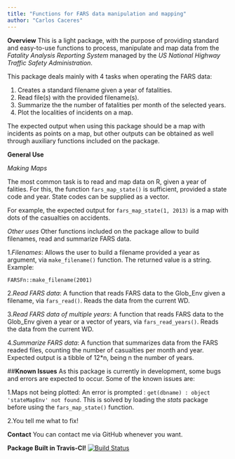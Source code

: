 ```yaml
---
title: "Functions for FARS data manipulation and mapping"
author: "Carlos Caceres"
---
```


**Overview**
This is a light package, with the purpose of providing standard and easy-to-use functions to process, manipulate and map data from the *Fatality Analysis Reporting System* managed by the *US National Highway Traffic Safety Administration*.

This package deals mainly with 4 tasks when operating the FARS data: 

1. Creates a standard filename given a year of fatalities.   
2. Read file(s) with the provided filename(s).   
3. Summarize the the number of fatalities per month of the selected years.   
4. Plot the localities of incidents on a map.   

The expected output when using this package should be a map with incidents as points on a map, but other outputs can be obtained as well through auxiliary functions included on the package.  

**General Use**

*Making Maps*

The most common task is to read and map data on R, given a year of falities. For this, the function `fars_map_state()` is sufficient, provided a state code and year. State codes can be supplied as a vector.

For example, the expected output for `fars_map_state(1, 2013)` is a map  with dots of the casualties on accidents.

*Other uses*
Other functions included on the package allow to build filenames, read and summarize FARS data.   

1.*Filenames*: Allows the user to build a filename provided a year as argument, via `make_filename()` function. The returned value is a string. Example:  

```{r filename, echo=TRUE}
FARSFn::make_filename(2001)
```

2.*Read FARS data*: A function that reads FARS data to the Glob_Env given a filename, via `fars_read()`. Reads the data from the current WD.   

3.*Read FARS data of multiple years*: A function that reads FARS data to the Glob_Env given a year or a vector of years, via `fars_read_years()`. Reads the data from the current WD.

4.*Summarize FARS data*: A function that summarizes data from the FARS readed files, counting the number of casualties per month and year. Expected output is a tibble of 12*n, being n the number of years. 

##**Known Issues**
As this package is currently in development, some bugs and errors are expected to occur. Some of the known issues are:  

1.Maps not being plotted: An error is prompted : `get(dbname) : object 'stateMapEnv' not found`. This is solved by loading the *stats* package before using the `fars_map_state()` function.

2.You tell me what to fix!

**Contact**
You can contact me via GitHub whenever you want.

**Package Built in Travis-CI!** 
[![Build Status](https://travis-ci.org/Kiserian/FARSFn.svg?branch=master)](https://travis-ci.org/Kiserian/FARSFn)
